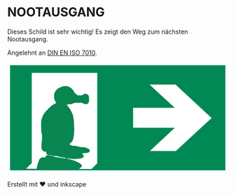 # NOOTAUSGANG

Dieses Schild ist sehr wichtig! Es zeigt den Weg zum nächsten Nootausgang.

Angelehnt an [DIN EN ISO 7010](https://de.wikipedia.org/wiki/DIN_EN_ISO_7010).

![Nootausgang](https://github.com/mrdrogdrog/nootausgang/blob/master/ISO_7010_E002/mit%20Schatten/Nootausgang.svg.png?raw=true)




Erstellt mit :heart: und inkscape
